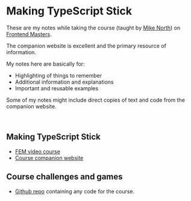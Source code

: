 # Making TypeScript Stick

These are my notes while taking the course (taught by [Mike North](https://github.com/mike-north)) on [Frontend Masters](https://frontendmasters.com/).

The companion website is excellent and the primary resource of information.

My notes here are basically for:

- Highlighting of things to remember
- Additional information and explanations
- Important and reusable examples

Some of my notes might include direct copies of text and code from the companion website.

<br>

## Making TypeScript Stick

- [FEM video course](https://frontendmasters.com/courses/typescript-practice/)
- [Course companion website](https://www.typescript-training.com/course/making-typescript-stick)

## Course challenges and games

- [Github repo](https://github.com/mike-north/making-typescript-stick) containing any code for the course.
